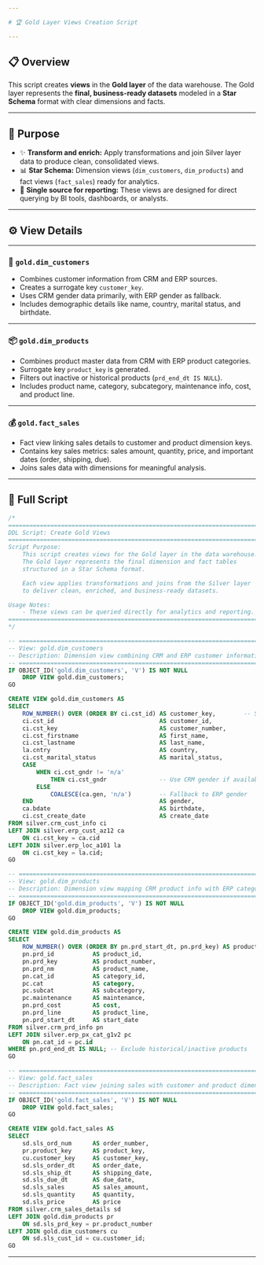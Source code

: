 ```yaml
---

# 🏆 Gold Layer Views Creation Script

---
```


## 📋 Overview

This script creates **views** in the **Gold layer** of the data warehouse. The Gold layer represents the **final, business-ready datasets** modeled in a **Star Schema** format with clear dimensions and facts.

---

## 🎯 Purpose

* ✨ **Transform and enrich:** Apply transformations and join Silver layer data to produce clean, consolidated views.
* 📊 **Star Schema:** Dimension views (`dim_customers`, `dim_products`) and fact views (`fact_sales`) ready for analytics.
* 🎯 **Single source for reporting:** These views are designed for direct querying by BI tools, dashboards, or analysts.

---

## ⚙️ View Details

---

### 👥 `gold.dim_customers`

* Combines customer information from CRM and ERP sources.
* Creates a surrogate key `customer_key`.
* Uses CRM gender data primarily, with ERP gender as fallback.
* Includes demographic details like name, country, marital status, and birthdate.

---

### 📦 `gold.dim_products`

* Combines product master data from CRM with ERP product categories.
* Surrogate key `product_key` is generated.
* Filters out inactive or historical products (`prd_end_dt IS NULL`).
* Includes product name, category, subcategory, maintenance info, cost, and product line.

---

### 💰 `gold.fact_sales`

* Fact view linking sales details to customer and product dimension keys.
* Contains key sales metrics: sales amount, quantity, price, and important dates (order, shipping, due).
* Joins sales data with dimensions for meaningful analysis.

---

## 📝 Full Script

```sql
/*
===============================================================================
DDL Script: Create Gold Views
===============================================================================
Script Purpose:
    This script creates views for the Gold layer in the data warehouse.
    The Gold layer represents the final dimension and fact tables 
    structured in a Star Schema format.

    Each view applies transformations and joins from the Silver layer
    to deliver clean, enriched, and business-ready datasets.

Usage Notes:
    - These views can be queried directly for analytics and reporting.
===============================================================================
*/

-- =============================================================================
-- View: gold.dim_customers
-- Description: Dimension view combining CRM and ERP customer information.
-- =============================================================================
IF OBJECT_ID('gold.dim_customers', 'V') IS NOT NULL
    DROP VIEW gold.dim_customers;
GO

CREATE VIEW gold.dim_customers AS
SELECT
    ROW_NUMBER() OVER (ORDER BY ci.cst_id) AS customer_key,        -- Surrogate key
    ci.cst_id                              AS customer_id,
    ci.cst_key                             AS customer_number,
    ci.cst_firstname                       AS first_name,
    ci.cst_lastname                        AS last_name,
    la.cntry                               AS country,
    ci.cst_marital_status                  AS marital_status,
    CASE 
        WHEN ci.cst_gndr != 'n/a' 
            THEN ci.cst_gndr               -- Use CRM gender if available
        ELSE 
            COALESCE(ca.gen, 'n/a')        -- Fallback to ERP gender
    END                                    AS gender,
    ca.bdate                               AS birthdate,
    ci.cst_create_date                     AS create_date
FROM silver.crm_cust_info ci
LEFT JOIN silver.erp_cust_az12 ca
    ON ci.cst_key = ca.cid
LEFT JOIN silver.erp_loc_a101 la
    ON ci.cst_key = la.cid;
GO

-- =============================================================================
-- View: gold.dim_products
-- Description: Dimension view mapping CRM product info with ERP category info.
-- =============================================================================
IF OBJECT_ID('gold.dim_products', 'V') IS NOT NULL
    DROP VIEW gold.dim_products;
GO

CREATE VIEW gold.dim_products AS
SELECT
    ROW_NUMBER() OVER (ORDER BY pn.prd_start_dt, pn.prd_key) AS product_key,  -- Surrogate key
    pn.prd_id           AS product_id,
    pn.prd_key          AS product_number,
    pn.prd_nm           AS product_name,
    pn.cat_id           AS category_id,
    pc.cat              AS category,
    pc.subcat           AS subcategory,
    pc.maintenance      AS maintenance,
    pn.prd_cost         AS cost,
    pn.prd_line         AS product_line,
    pn.prd_start_dt     AS start_date
FROM silver.crm_prd_info pn
LEFT JOIN silver.erp_px_cat_g1v2 pc
    ON pn.cat_id = pc.id
WHERE pn.prd_end_dt IS NULL; -- Exclude historical/inactive products
GO

-- =============================================================================
-- View: gold.fact_sales
-- Description: Fact view joining sales with customer and product dimensions.
-- =============================================================================
IF OBJECT_ID('gold.fact_sales', 'V') IS NOT NULL
    DROP VIEW gold.fact_sales;
GO

CREATE VIEW gold.fact_sales AS
SELECT
    sd.sls_ord_num      AS order_number,
    pr.product_key      AS product_key,
    cu.customer_key     AS customer_key,
    sd.sls_order_dt     AS order_date,
    sd.sls_ship_dt      AS shipping_date,
    sd.sls_due_dt       AS due_date,
    sd.sls_sales        AS sales_amount,
    sd.sls_quantity     AS quantity,
    sd.sls_price        AS price
FROM silver.crm_sales_details sd
LEFT JOIN gold.dim_products pr
    ON sd.sls_prd_key = pr.product_number
LEFT JOIN gold.dim_customers cu
    ON sd.sls_cust_id = cu.customer_id;
GO
```

---
